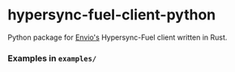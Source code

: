 # hypersync-fuel-client-python
Python package for [Envio's](https://envio.dev/) Hypersync-Fuel client written in Rust.

### Examples in `examples/`
